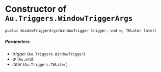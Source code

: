 # Constructor of `Au.Triggers.WindowTriggerArgs`

```
public WindowTriggerArgs(WindowTrigger trigger, wnd w, TWLater later)
```

##### Parameters

- *trigger*  (`Au.Triggers.WindowTrigger`)
- *w*  (`Au.wnd`)
- *later*  (`Au.Triggers.TWLater`)